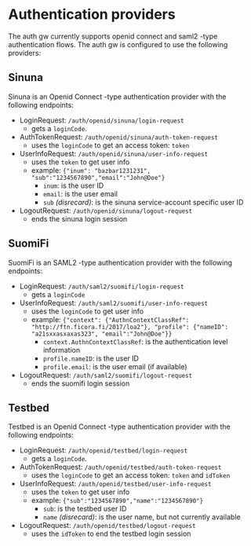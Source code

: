 # Authentication providers

The auth gw currently supports openid connect and saml2 -type authentication flows. The auth gw is configured to use the following providers:

## Sinuna

Sinuna is an Openid Connect -type authentication provider with the following endpoints:

- LoginRequest: `/auth/openid/sinuna/login-request`
  - gets a `loginCode`.
- AuthTokenRequest: `/auth/openid/sinuna/auth-token-request`
  - uses the `loginCode` to get an access token: `token`
- UserInfoRequest: `/auth/openid/sinuna/user-info-request`
  - uses the `token` to get user info
  - example: `{"inum": "bazbar1231231", "sub":"1234567890","email":"John@Doe"}`
    - `inum`: is the user ID
    - `email`: is the user email
    - `sub` _(disrecard)_: is the sinuna service-account specific user ID
- LogoutRequest: `/auth/openid/sinuna/logout-request`
  - ends the sinuna login session

## SuomiFi

SuomiFi is an SAML2 -type authentication provider with the following endpoints:

- LoginRequest: `/auth/saml2/suomifi/login-request`
  - gets a `loginCode`
- UserInfoRequest: `/auth/saml2/suomifi/user-info-request`
  - uses the `loginCode` to get user info
  - example: `{"context": {"AuthnContextClassRef": "http://ftn.ficora.fi/2017/loa2"}, "profile": {"nameID": "a21sxxasxaxas323", "email":"John@Doe"}}`
    - `context.AuthnContextClassRef`: is the authentication level information
    - `profile.nameID`: is the user ID
    - `profile.email`: is the user email (if available)
- LogoutRequest: `/auth/saml2/suomifi/logout-request`
  - ends the suomifi login session

## Testbed

Testbed is an Openid Connect -type authentication provider with the following endpoints:

- LoginRequest: `/auth/openid/testbed/login-request`
  - gets a `loginCode`.
- AuthTokenRequest: `/auth/openid/testbed/auth-token-request`
  - uses the `loginCode` to get an access token: `token` and `idToken`
- UserInfoRequest: `/auth/openid/testbed/user-info-request`
  - uses the `token` to get user info
  - example: `{"sub":"1234567890","name":"1234567890"}`
    - `sub`: is the testbed user ID
    - `name` _(disrecard)_: is the user name, but not currently available
- LogoutRequest: `/auth/openid/testbed/logout-request`
  - uses the `idToken` to end the testbed login session